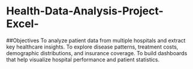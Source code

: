 # Health-Data-Analysis-Project-Excel-
##Objectives
To analyze patient data from multiple hospitals and extract key healthcare insights.
To explore disease patterns, treatment costs, demographic distributions, and insurance coverage.
To build dashboards that help visualize hospital performance and patient statistics.
